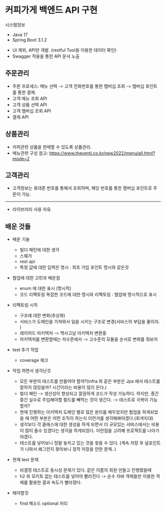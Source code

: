 # 커피가게 백엔드 API 구현

시스템정보
- Java 17
- Spring Boot 3.1.2

* UI 제외, API만 개발. (restful Tool을 이용한 데이터 확인)
* Swagger 적용을 통한 API 문서 노출

## 주문관리

- 주문 프로세스: 메뉴 선택 -> 고객 전화번호를 통한 멤버십 조회 -> 멤버십 포인트를 통한 결제.
- 고객 메뉴 조회 API
- 고객 상품 선택 API
- 고객 멤버십 조회 API
- 결제 API

## 상품관리

- 커피관련 상품을 판매할 수 있도록 상품관리.
- 메뉴관련 구성 참고: https://www.theventi.co.kr/new2022/menu/all.html?mode=2

## 고객관리

- 고객정보는 휴대폰 번호를 통해서 조회하며, 해당 번호를 통한 멤버십 포인트로 주문이 가능.

---
* 라이브러리 사용 자유.



## 배운 것들

- 배운 기술
  - 빌더 패턴에 대한 생각
  - 스웨거
  - rest api
  - 특정 값에 대한 입력은 명시 : 최초 가입 포인트 명시와 같은것 


- 협업에 대한 고민과 배운점
  - enum 에 대한 표시 (명시적)
  - 코드 리펙토링 복잡한 코드에 대한 명시와 리펙토링 : 협업에 명시적으로 표시


- 리펙토링 시작
  - 구조에 대한 변화(추상화)
  - 서비스가 도메인을 가져와서 일을 시키는 구조로 변경(서비스의 부담을 줄이자. )
  - 레이어드 아키텍처 -> 헥사고날 아키텍처 변환중 
  - 아키텍처를 변환할때는 저수준에서 -> 고수준의 모듈을 순서로 변화를 줘보자
- test 추가 작업
  - coverage 체크
  
- 작업 하면서 생각난것
  - 모든 부분의 테스트를 만들어야 할까?(infra 와 같은 부분은 Jpa 에서 테스트를 잘하지 않았을까? 시간이라는 비용이 많이 든다.)
  - 빌더 패턴 -> 생산성이 향상되고 깔끔하게 코드가 작성 가능하다. 하지만, 중간중간 실수로 주입해야할 필드를 빼먹는 것이 생긴다. -> 테스트로 극복이 가능할까?
  - 현재 진행하는 아키텍처 도메인 별로 많은 분리를 해두었지만 협업을 하게되었을 때 어떤 부분은 어떤 조직이 하는지 이런거를 생각해봐야겠다.(회색지대)
  - 생각보다 각 클래스에 대한 생성을 하게 되면서 더 규모있는 서비스에서는 비용이 많이 들수 있겠다는 생각을 하게되었다. 이런점을 고려해 프로젝트를 나아가야겠다.
  - 테스트를 넣어보니 정말 놓치고 있는 것을 찾을 수 있다. (계속 저장 후 널포인트가 나와서 왜그런지 찾아보니 정작 저장을 안한 문제..)



- 현재 test 문제 
  - 비결정 테스트로 동시성 문제가 있다. 같은 이름의 회원 만들고 진행했을때
  - h2 와 모키토 없는 테스트를 넣어야 빨라진다 -> 순수 자바 객체들만 이용한 객체를 활용한 결과 속도가 빨라졌다.

- 해야할것 
  - find 메소드 optional 처리